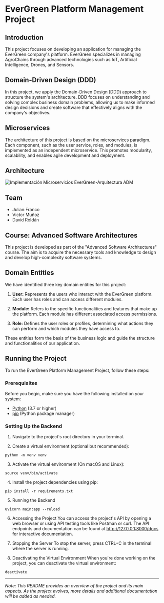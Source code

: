 # EverGreen Platform Management Project

## Introduction

This project focuses on developing an application for managing the EverGreen company's platform. EverGreen specializes in managing AgroChains through advanced technologies such as IoT, Artificial Intelligence, Drones, and Sensors.

## Domain-Driven Design (DDD)

In this project, we apply the Domain-Driven Design (DDD) approach to structure the system's architecture. DDD focuses on understanding and solving complex business domain problems, allowing us to make informed design decisions and create software that effectively aligns with the company's objectives.

## Microservices

The architecture of this project is based on the microservices paradigm. Each component, such as the user service, roles, and modules, is implemented as an independent microservice. This promotes modularity, scalability, and enables agile development and deployment.

## Architecture

![Implementación Microservicios EverGreen-Arquitectura ADM](https://github.com/julianfrancor/evergreen-microservices/assets/53787841/728473b6-175d-4b2d-b8f7-0c67ccf7f4da)

## Team

- Julian Franco
- Victor Muñoz
- David Roldán

## Course: Advanced Software Architectures

This project is developed as part of the "Advanced Software Architectures" course. The aim is to acquire the necessary tools and knowledge to design and develop high-complexity software systems.

## Domain Entities

We have identified three key domain entities for this project:

1. **User:** Represents the users who interact with the EverGreen platform. Each user has roles and can access different modules.

2. **Module:** Refers to the specific functionalities and features that make up the platform. Each module has different associated access permissions.

3. **Role:** Defines the user roles or profiles, determining what actions they can perform and which modules they have access to.

These entities form the basis of the business logic and guide the structure and functionalities of our application.

## Running the Project

To run the EverGreen Platform Management Project, follow these steps:

### Prerequisites

Before you begin, make sure you have the following installed on your system:

- [Python](https://www.python.org/downloads/) (3.7 or higher)
- [pip](https://pip.pypa.io/en/stable/installing/) (Python package manager)

### Setting Up the Backend

1. Navigate to the project's root directory in your terminal.

2. Create a virtual environment (optional but recommended):

  ```
  python -m venv venv
  ```
3. Activate the virtual environment (On macOS and Linux):

  ```
  source venv/bin/activate
  ```
4. Install the project dependencies using pip:
  
  ```
  pip install -r requirements.txt
  ```
5. Running the Backend

  ```
  uvicorn main:app --reload
  ```
6. Accessing the Project
  You can access the project's API by opening a web browser or using API testing tools like Postman or curl. The API endpoints and documentation can be found at http://127.0.0.1:8000/docs for interactive documentation.

7. Stopping the Server
  To stop the server, press CTRL+C in the terminal where the server is running.

8. Deactivating the Virtual Environment
  When you're done working on the project, you can deactivate the virtual environment:

  ```
  deactivate
  ```

---

*Note: This README provides an overview of the project and its main aspects. As the project evolves, more details and additional documentation will be added as needed.*
